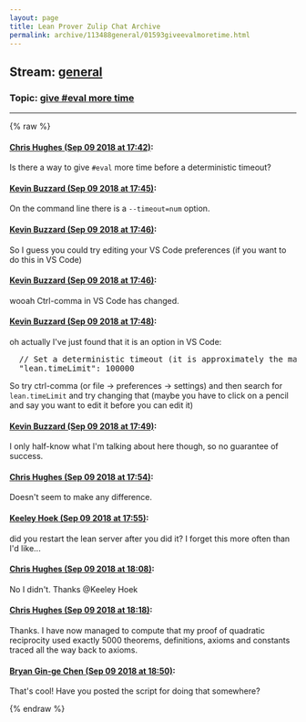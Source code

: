 ```yaml
---
layout: page
title: Lean Prover Zulip Chat Archive 
permalink: archive/113488general/01593giveevalmoretime.html
---
```


## Stream: [general](index.html)
### Topic: [give #eval more time](01593giveevalmoretime.html)

---


{% raw %}
#### [ Chris Hughes (Sep 09 2018 at 17:42)](https://leanprover.zulipchat.com/#narrow/stream/113488-general/topic/give%20%23eval%20more%20time/near/133615259):
<p>Is there a way to give <code>#eval</code> more time before a deterministic timeout?</p>

#### [ Kevin Buzzard (Sep 09 2018 at 17:45)](https://leanprover.zulipchat.com/#narrow/stream/113488-general/topic/give%20%23eval%20more%20time/near/133615377):
<p>On the command line there is a <code>--timeout=num</code> option.</p>

#### [ Kevin Buzzard (Sep 09 2018 at 17:46)](https://leanprover.zulipchat.com/#narrow/stream/113488-general/topic/give%20%23eval%20more%20time/near/133615398):
<p>So I guess you could try editing your VS Code preferences (if you want to do this in VS Code)</p>

#### [ Kevin Buzzard (Sep 09 2018 at 17:46)](https://leanprover.zulipchat.com/#narrow/stream/113488-general/topic/give%20%23eval%20more%20time/near/133615458):
<p>wooah Ctrl-comma in VS Code has changed.</p>

#### [ Kevin Buzzard (Sep 09 2018 at 17:48)](https://leanprover.zulipchat.com/#narrow/stream/113488-general/topic/give%20%23eval%20more%20time/near/133615530):
<p>oh actually I've just found that it is an option in VS Code: </p>
<div class="codehilite"><pre><span></span>  // Set a deterministic timeout (it is approximately the maximum number of memory allocations in thousands) for the Lean server.
  &quot;lean.timeLimit&quot;: 100000
</pre></div>


<p>So try ctrl-comma (or file -&gt; preferences -&gt; settings) and then search for <code>lean.timeLimit</code> and try changing that (maybe you have to click on a pencil and say you want to edit it before you can edit it)</p>

#### [ Kevin Buzzard (Sep 09 2018 at 17:49)](https://leanprover.zulipchat.com/#narrow/stream/113488-general/topic/give%20%23eval%20more%20time/near/133615544):
<p>I only half-know what I'm talking about here though, so no guarantee of success.</p>

#### [ Chris Hughes (Sep 09 2018 at 17:54)](https://leanprover.zulipchat.com/#narrow/stream/113488-general/topic/give%20%23eval%20more%20time/near/133615727):
<p>Doesn't seem to make any difference.</p>

#### [ Keeley Hoek (Sep 09 2018 at 17:55)](https://leanprover.zulipchat.com/#narrow/stream/113488-general/topic/give%20%23eval%20more%20time/near/133615731):
<p>did you restart the lean server after you did it? I forget this more often than I'd like...</p>

#### [ Chris Hughes (Sep 09 2018 at 18:08)](https://leanprover.zulipchat.com/#narrow/stream/113488-general/topic/give%20%23eval%20more%20time/near/133616137):
<p>No I didn't. Thanks <span class="user-mention" data-user-id="110111">@Keeley Hoek</span></p>

#### [ Chris Hughes (Sep 09 2018 at 18:18)](https://leanprover.zulipchat.com/#narrow/stream/113488-general/topic/give%20%23eval%20more%20time/near/133616412):
<p>Thanks. I have now managed to compute that my proof of quadratic reciprocity used exactly 5000 theorems, definitions, axioms and constants traced all the way back to axioms.</p>

#### [ Bryan Gin-ge Chen (Sep 09 2018 at 18:50)](https://leanprover.zulipchat.com/#narrow/stream/113488-general/topic/give%20%23eval%20more%20time/near/133617608):
<p>That's cool! Have you posted the script for doing that somewhere?</p>


{% endraw %}
